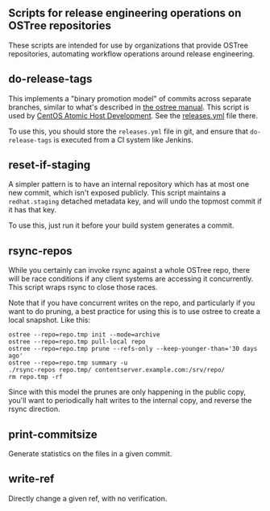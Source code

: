 Scripts for release engineering operations on OSTree repositories
-----------------------------------------------------------------

These scripts are intended for use by organizations that provide
OSTree repositories, automating workflow operations around
release engineering.

## do-release-tags

This implements a "binary promotion model" of commits across separate
branches, similar to what's described in [the ostree manual](https://ostree.readthedocs.io/en/latest/manual/repository-management/#promoting-content-along-ostree-branches-buildmaster-smoketested).
This script is used by [CentOS Atomic Host Development](https://wiki.centos.org/SpecialInterestGroup/Atomic/Devel).
See the [releases.yml](https://github.com/CentOS/sig-atomic-buildscripts/blob/master/releases.yml) file there.

To use this, you should store the `releases.yml` file in git, and ensure that
`do-release-tags` is executed from a CI system like Jenkins.

## reset-if-staging

A simpler pattern is to have an internal repository which has at
most one new commit, which isn't exposed publicly.  This script
maintains a `redhat.staging` detached metadata key, and will
undo the topmost commit if it has that key.

To use this, just run it before your build system generates a commit.

## rsync-repos

While you certainly can invoke rsync against a whole OSTree repo,
there will be race conditions if any client systems are accessing it
concurrently.  This script wraps rsync to close those races.

Note that if you have concurrent writes on the repo, and particularly
if you want to do pruning, a best practice for using this is to use ostree to
create a local snapshot.  Like this:

```
ostree --repo=repo.tmp init --mode=archive
ostree --repo=repo.tmp pull-local repo
ostree --repo=repo.tmp prune --refs-only --keep-younger-than='30 days ago'
ostree --repo=repo.tmp summary -u
./rsync-repos repo.tmp/ contentserver.example.com:/srv/repo/
rm repo.tmp -rf
```

Since with this model the prunes are only happening in the public copy,
you'll want to periodically halt writes to the internal copy, and
reverse the rsync direction.

## print-commitsize

Generate statistics on the files in a given commit.

## write-ref

Directly change a given ref, with no verification.
